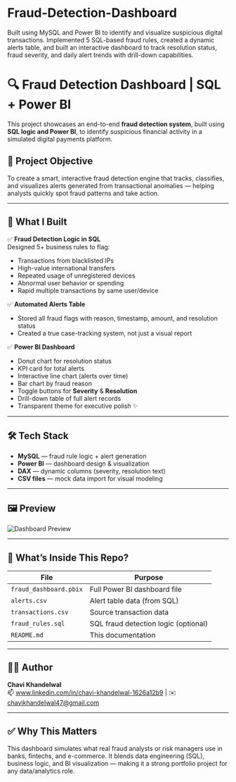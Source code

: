 # Fraud-Detection-Dashboard
Built using MySQL and Power BI to identify and visualize suspicious digital transactions. Implemented 5 SQL-based fraud rules, created a dynamic alerts table, and built an interactive dashboard to track resolution status, fraud severity, and daily alert trends with drill-down capabilities.

# 🔍 Fraud Detection Dashboard | SQL + Power BI

This project showcases an end-to-end **fraud detection system**, built using **SQL logic and Power BI**, to identify suspicious financial activity in a simulated digital payments platform.

## 🎯 Project Objective

To create a smart, interactive fraud detection engine that tracks, classifies, and visualizes alerts generated from transactional anomalies — helping analysts quickly spot fraud patterns and take action.

---

## 🧠 What I Built

✅ **Fraud Detection Logic in SQL**  
Designed 5+ business rules to flag:
- Transactions from blacklisted IPs
- High-value international transfers
- Repeated usage of unregistered devices
- Abnormal user behavior or spending
- Rapid multiple transactions by same user/device

✅ **Automated Alerts Table**  
- Stored all fraud flags with reason, timestamp, amount, and resolution status
- Created a true case-tracking system, not just a visual report

✅ **Power BI Dashboard**  
- Donut chart for resolution status  
- KPI card for total alerts  
- Interactive line chart (alerts over time)  
- Bar chart by fraud reason  
- Toggle buttons for **Severity** & **Resolution**
- Drill-down table of full alert records  
- Transparent theme for executive polish ✨

---

## 🛠 Tech Stack

- **MySQL** — fraud rule logic + alert generation  
- **Power BI** — dashboard design & visualization  
- **DAX** — dynamic columns (severity, resolution text)  
- **CSV files** — mock data import for visual modeling

---

## 🖼 Preview

![Dashboard Preview](images/dashboard.png)

---

## 📁 What’s Inside This Repo?

| File                     | Purpose                             |
|--------------------------|--------------------------------------|
| `fraud_dashboard.pbix`   | Full Power BI dashboard file         |
| `alerts.csv`             | Alert table data (from SQL)          |
| `transactions.csv`       | Source transaction data              |
| `fraud_rules.sql`        | SQL fraud detection logic (optional) |
| `README.md`              | This documentation                   |

---

## 👩‍💻 Author

**Chavi Khandelwal**  
📫 www.linkedin.com/in/chavi-khandelwal-1626a12b9 | ✉️ chavikhandelwal47@gmail.com

---

## ✅ Why This Matters

This dashboard simulates what real fraud analysts or risk managers use in banks, fintechs, and e-commerce. It blends data engineering (SQL), business logic, and BI visualization — making it a strong portfolio project for any data/analytics role.


